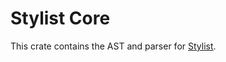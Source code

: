 # Stylist Core

This crate contains the AST and parser for
[Stylist](https://crates.io/crates/stylist).
